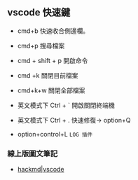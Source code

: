 ## vscode 快速鍵

- cmd+b 快速收合側邊欄。
- cmd+p 搜尋檔案
- cmd + shift + p 開啟命令
- cmd +k 關閉目前檔案
- cmd+k+w 關閉全部檔案

- 英文模式下 Ctrl + ` 開啟關閉終端機
- 英文模式下 Ctrl + . 快速修復-> option+Q

- option+control+L `LOG 插件`

### 線上版圖文筆記

- [hackmd|vscode](https://hackmd.io/gvwLClB4TIOQJy-l00h6Fw)
